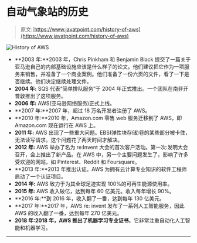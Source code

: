 # 自动气象站的历史

> 原文:[https://www.javatpoint.com/history-of-aws](https://www.javatpoint.com/history-of-aws)

![History of AWS](../Images/fec5c1841e2d4303abe17fe3274e1e2f.png)

*   **2003 年:**2003 年，Chris Pinkham 和 Benjamin Black 提交了一篇关于亚马逊自己的内部基础设施应该是什么样子的论文。他们建议把它作为一项服务来销售，并准备了一个商业案例。他们准备了一份六页的文件，看了一下是否继续。他们决定继续处理文件。
*   **2004 年:** SQS 代表“简单排队服务”于 2004 年正式推出。一个团队在南非开普敦推出了这项服务。
*   **2006 年:** AWS(亚马逊网络服务)正式上线。
*   **2007 年:**2007 年，超过 18 万名开发者注册了 AWS。
*   **2010 年:**2010 年，Amazon.com 零售 web 服务迁移到了 AWS，即 Amazon.com 现在运行在 AWS 上。
*   **2011 年:** AWS 出现了一些重大问题。EBS(弹性块存储)卷的某些部分被卡住，无法读写请求。这个问题花了两天时间才解决。
*   **2012 年:** AWS 举办了名为 re:Invent 大会的首次客户活动。第一次:发明大会召开，会上推出了新产品。在 AWS 中，另一个主要问题发生了，影响了许多受欢迎的网站，如 Pinterest、Reddit 和 Foursquare。
*   **2013 年:**2013 年推出认证。AWS 为拥有云计算专业知识的软件工程师启动了一个认证项目。
*   **2014 年:** AWS 致力于为其全球足迹实现 100%的可再生能源使用率。
*   **2015 年:** AWS 收入破亿，达到每年 60 亿美元。收入每年增长 90%。
*   **2016 年:**到 2016 年，收入翻了一番，达到每年 130 亿美元。
*   **2017 年:**2017 年，AWS re: invent 发布了一系列人工智能服务，因此 AWS 的收入翻了一番，达到每年 270 亿美元。
*   **2018 年:**2018 年，AWS 推出了**机器学习专业证书**。它非常注重自动化人工智能和机器学习。

* * *